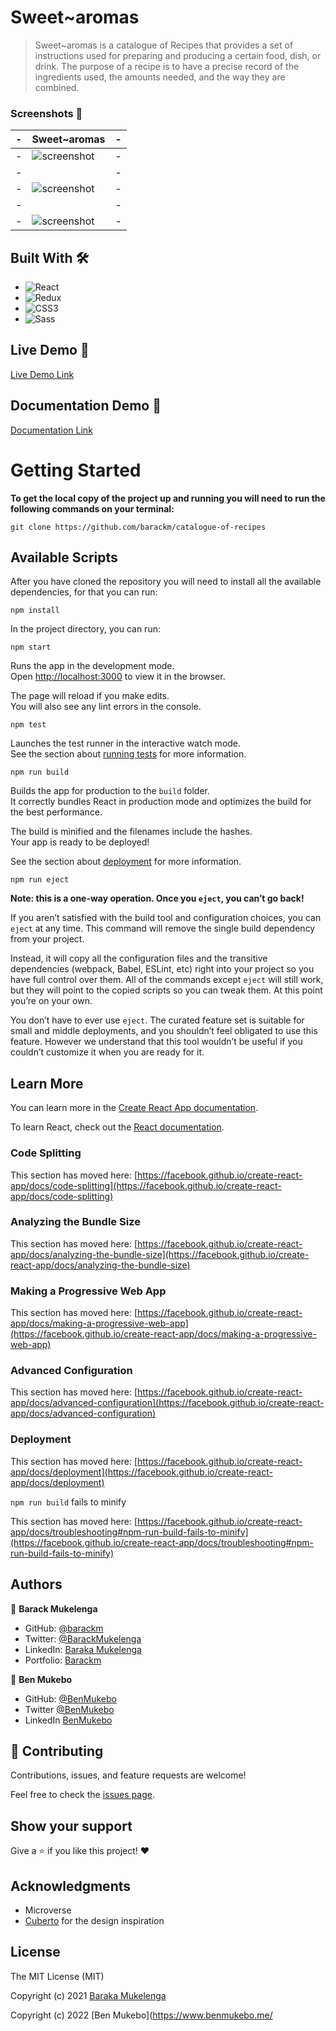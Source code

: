 # Sweet~aromas

> Sweet~aromas is a catalogue of Recipes that provides a set of instructions used for preparing and producing a certain food, dish, or drink. The purpose of a recipe is to have a precise record of the ingredients used, the amounts needed, and the way they are combined.

### Screenshots 📸

|-| Sweet~aromas |-|
|-|----------------------------------|-|
|-| ![screenshot](./Screenshot1.png) |-|
|-| |-|
|-| ![screenshot](./Screenshot2.png) |-|
|-| |-|
|-| ![screenshot](./Screenshot3.png) |-|


## Built With 🛠️

- ![React](https://img.shields.io/badge/-React-000000?style=flat&logo=react)
- ![Redux](https://img.shields.io/badge/-Redux-000000?style=flat&logo=redux&logoColor=ffffff&labelColor=violet)
- ![CSS3](https://img.shields.io/badge/-CSS3-000000?style=flat&logo=css3&logoColor=ffffff&labelColor=1572B6)
- ![Sass](https://img.shields.io/badge/-Sass-000000?style=flat&logo=sass&logoColor=ffffff&labelColor=%23CC6699)

## Live Demo 🔗

[Live Demo Link](https://recipes-catalogue-plus.netlify.app/recipes/)

## Documentation Demo 🔗

[Documentation Link](https://sweetaromas.herokuapp.com/api-docs/)

# Getting Started

**To get the local copy of the project up and running you will need to run the following commands on your terminal:**

`git clone https://github.com/barackm/catalogue-of-recipes`

## Available Scripts

After you have cloned the repository you will need to install all the available dependencies, for that you can run:

`npm install`

In the project directory, you can run:

`npm start`

Runs the app in the development mode.\
Open [http://localhost:3000](http://localhost:3000) to view it in the browser.

The page will reload if you make edits.\
You will also see any lint errors in the console.

`npm test`

Launches the test runner in the interactive watch mode.\
See the section about [running tests](https://facebook.github.io/create-react-app/docs/running-tests) for more information.

`npm run build`

Builds the app for production to the `build` folder.\
It correctly bundles React in production mode and optimizes the build for the best performance.

The build is minified and the filenames include the hashes.\
Your app is ready to be deployed!

See the section about [deployment](https://facebook.github.io/create-react-app/docs/deployment) for more information.

`npm run eject`

**Note: this is a one-way operation. Once you `eject`, you can’t go back!**

If you aren’t satisfied with the build tool and configuration choices, you can `eject` at any time. This command will remove the single build dependency from your project.

Instead, it will copy all the configuration files and the transitive dependencies (webpack, Babel, ESLint, etc) right into your project so you have full control over them. All of the commands except `eject` will still work, but they will point to the copied scripts so you can tweak them. At this point you’re on your own.

You don’t have to ever use `eject`. The curated feature set is suitable for small and middle deployments, and you shouldn’t feel obligated to use this feature. However we understand that this tool wouldn’t be useful if you couldn’t customize it when you are ready for it.

## Learn More

You can learn more in the [Create React App documentation](https://facebook.github.io/create-react-app/docs/getting-started).

To learn React, check out the [React documentation](https://reactjs.org/).

### Code Splitting

This section has moved here: [https://facebook.github.io/create-react-app/docs/code-splitting](https://facebook.github.io/create-react-app/docs/code-splitting)

### Analyzing the Bundle Size

This section has moved here: [https://facebook.github.io/create-react-app/docs/analyzing-the-bundle-size](https://facebook.github.io/create-react-app/docs/analyzing-the-bundle-size)

### Making a Progressive Web App

This section has moved here: [https://facebook.github.io/create-react-app/docs/making-a-progressive-web-app](https://facebook.github.io/create-react-app/docs/making-a-progressive-web-app)

### Advanced Configuration

This section has moved here: [https://facebook.github.io/create-react-app/docs/advanced-configuration](https://facebook.github.io/create-react-app/docs/advanced-configuration)

### Deployment

This section has moved here: [https://facebook.github.io/create-react-app/docs/deployment](https://facebook.github.io/create-react-app/docs/deployment)

`npm run build` fails to minify

This section has moved here: [https://facebook.github.io/create-react-app/docs/troubleshooting#npm-run-build-fails-to-minify](https://facebook.github.io/create-react-app/docs/troubleshooting#npm-run-build-fails-to-minify)

## Authors

👤 **Barack Mukelenga**

- GitHub: [@barackm](https://github.com/barackm)
- Twitter: [@BarackMukelenga](https://twitter.com/BarackMukelenga)
- LinkedIn: [Baraka Mukelenga](https://www.linkedin.com/in/baraka-mukelenga/)
- Portfolio: [Barackm](https://barackm.me)

👤 **Ben Mukebo**

- GitHub: [@BenMukebo](https://github.com/BenMukebo)
- Twitter [@BenMukebo](https://twitter.com/BenMukebo)
- LinkedIn [BenMukebo](https://www.linkedin.com/in/kasongo-mukebo-ben-591720205/)


## 🤝 Contributing

Contributions, issues, and feature requests are welcome!

Feel free to check the [issues page](https://github.com/barackm/catalogue-of-recipes/issues).

## Show your support

Give a ⭐️ if you like this project! ❤️

## Acknowledgments

- Microverse
- [Cuberto](https://dribbble.com/cuberto) for the design inspiration

## License

The MIT License (MIT)

Copyright (c) 2021 [Baraka Mukelenga](https://barackm.me)

Copyright (c) 2022 [Ben Mukebo](https://www.benmukebo.me/
